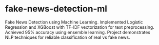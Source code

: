 # fake-news-detection-ml
Fake News Detection using Machine Learning. Implemented Logistic Regression and XGBoost with TF-IDF vectorization for text preprocessing. Achieved 95% accuracy using ensemble learning. Project demonstrates NLP techniques for reliable classification of real vs fake news.
